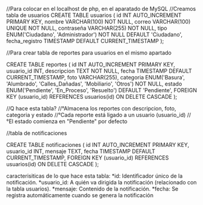 //Para colocar en el localhost de php, en el aparatado de MySQL
//Creamos tabla de usuarios
CREATE TABLE usuarios (
    id INT AUTO_INCREMENT PRIMARY KEY,
    nombre VARCHAR(100) NOT NULL,
    correo VARCHAR(100) UNIQUE NOT NULL,
    contraseña VARCHAR(255) NOT NULL,
    tipo ENUM('Ciudadano', 'Administrador') NOT NULL DEFAULT 'Ciudadano',
    fecha_registro TIMESTAMP DEFAULT CURRENT_TIMESTAMP
);




//Para crear tabla de reportes para usuarios en el mismo apartado

CREATE TABLE reportes (
    id INT AUTO_INCREMENT PRIMARY KEY,
    usuario_id INT,
    descripcion TEXT NOT NULL,
    fecha TIMESTAMP DEFAULT CURRENT_TIMESTAMP,
    foto VARCHAR(255),
    categoria ENUM('Basura', 'Alumbrado', 'Calles_Dañadas', 'Mobiliario', 'Otros') NOT NULL,
    estado ENUM('Pendiente', 'En_Proceso', 'Resuelto') DEFAULT 'Pendiente',
    FOREIGN KEY (usuario_id) REFERENCES usuarios(id) ON DELETE CASCADE
);

//Q hace esta tabla?
//°Almacena los reportes con descripcion, foto, categoria y estado
//°Cada reporte está ligado a un usuario (usuario_id)
//°El estado comienza en "Pendiente" por defecto


//tabla de notificaciones 

CREATE TABLE notificaciones (
    id INT AUTO_INCREMENT PRIMARY KEY,
    usuario_id INT,
    mensaje TEXT,
    fecha TIMESTAMP DEFAULT CURRENT_TIMESTAMP,
    FOREIGN KEY (usuario_id) REFERENCES usuarios(id) ON DELETE CASCADE
);

caracterisiticas de lo que hace esta tabla:
*id: Identificador único de la notificación.
*usuario_id: A quién va dirigida la notificación (relacionado con la tabla usuarios).
*mensaje: Contenido de la notificación.
*fecha: Se registra automáticamente cuando se genera la notificación


